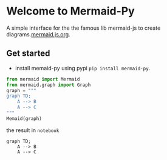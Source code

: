 # Welcome to Mermaid-Py

A simple interface for the the famous lib mermaid-js to create diagrams.[mermaid.js.org](https://mermaid.js.org/).

## Get started

* install memaid-py using pypi `pip install mermaid-py`.

```python
from mermaid import Mermaid
from mermaid.graph import Graph
graph = """
graph TD;
    A --> B
    A --> C
"""
Memaid(graph)
```

the result in `notebook`

```mermaid
graph TD;
    A --> B
    A --> C
```
